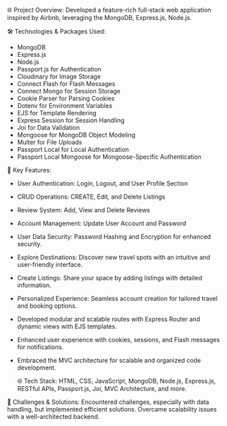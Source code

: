 🌐 Project Overview:
Developed a feature-rich full-stack web application inspired by Airbnb, leveraging the MongoDB, Express.js, Node.js.

🛠️ Technologies & Packages Used:
- MongoDB
- Express.js
- Node.js
- Passport.js for Authentication
- Cloudinary for Image Storage
- Connect Flash for Flash Messages
- Connect Mongo for Session Storage
- Cookie Parser for Parsing Cookies
- Dotenv for Environment Variables
- EJS for Template Rendering
- Express Session for Session Handling
- Joi for Data Validation
- Mongoose for MongoDB Object Modeling
- Multer for File Uploads
- Passport Local for Local Authentication
- Passport Local Mongoose for Mongoose-Specific Authentication

🌟 Key Features:
- User Authentication: Login, Logout, and User Profile Section
- CRUD Operations: CREATE, Edit, and Delete Listings
- Review System: Add, View and Delete Reviews
- Account Management: Update User Account and Password
- User Data Security: Password Hashing and Encryption for enhanced security.
- Explore Destinations: Discover new travel spots with an intuitive and user-friendly interface.
- Create Listings: Share your space by adding listings with detailed information.
- Personalized Experience: Seamless account creation for tailored travel and booking options.
- Developed modular and scalable routes with Express Router and dynamic views with EJS templates.
- Enhanced user experience with cookies, sessions, and Flash messages for notifications.
- Embraced the MVC architecture for scalable and organized code development.
  
  🌐 Tech Stack:
HTML, CSS, JavaScript, MongoDB, Node.js, Express.js, RESTful APIs, Passport.js, Joi, MVC Architecture, and more.

🚧 Challenges & Solutions:
Encountered challenges, especially with data handling, but implemented efficient solutions. Overcame scalability issues with a well-architected backend.
